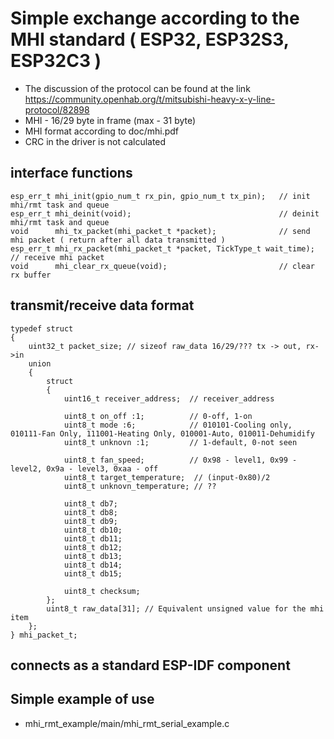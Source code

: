 # Simple exchange according to the MHI standard ( ESP32, ESP32S3, ESP32C3 )
  - The discussion of the protocol can be found at the link https://community.openhab.org/t/mitsubishi-heavy-x-y-line-protocol/82898
  - MHI - 16/29 byte in frame (max - 31 byte)
  - MHI format according to doc/mhi.pdf
  - CRC in the driver is not calculated
## interface functions
```
esp_err_t mhi_init(gpio_num_t rx_pin, gpio_num_t tx_pin);   // init mhi/rmt task and queue
esp_err_t mhi_deinit(void);                                 // deinit mhi/rmt task and queue
void      mhi_tx_packet(mhi_packet_t *packet);              // send mhi packet ( return after all data transmitted )
esp_err_t mhi_rx_packet(mhi_packet_t *packet, TickType_t wait_time); // receive mhi packet
void      mhi_clear_rx_queue(void);                         // clear rx buffer
```
## transmit/receive data format
```
typedef struct
{
    uint32_t packet_size; // sizeof raw_data 16/29/??? tx -> out, rx->in
    union
    {
        struct
        {
            uint16_t receiver_address;  // receiver_address

            uint8_t on_off :1;          // 0-off, 1-on
            uint8_t mode :6;            // 010101-Cooling only, 010111-Fan Only, 111001-Heating Only, 010001-Auto, 010011-Dehumidify
            uint8_t unknovn :1;         // 1-default, 0-not seen

            uint8_t fan_speed;          // 0x98 - level1, 0x99 - level2, 0x9a - level3, 0xaa - off
            uint8_t target_temperature;  // (input-0x80)/2 
            uint8_t unknovn_temperature; // ??

            uint8_t db7;
            uint8_t db8;
            uint8_t db9;
            uint8_t db10;
            uint8_t db11;
            uint8_t db12;
            uint8_t db13;
            uint8_t db14;
            uint8_t db15;

            uint8_t checksum;
        };
        uint8_t raw_data[31]; // Equivalent unsigned value for the mhi item 
    };
} mhi_packet_t;
```
## connects as a standard ESP-IDF component
## Simple example of use
  - mhi_rmt_example/main/mhi_rmt_serial_example.c
